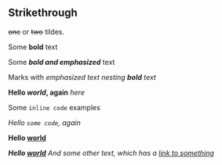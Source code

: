 ## Strikethrough

~~one~~ or ~~two~~ tildes.

Some **bold** text

Some ***bold and emphasized*** text

Marks with *emphasized text nesting **bold** text*

**Hello *world*, again** *here*

Some `inline code` examples

*Hello `some code`, again*

**Hello [world](https://example.com "Example Site")**

***Hello [world](https://example.com "Example Site")** And some other text, which has a [link to something](https://something.com)*
